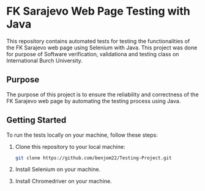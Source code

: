 # FK Sarajevo Web Page Testing with Java

This repository contains automated tests for testing the functionalities of the FK Sarajevo web page using Selenium with Java. 
This project was done for purpose of Software verification, validationa and testing class on International Burch University.

## Purpose

The purpose of this project is to ensure the reliability and correctness of the FK Sarajevo web page by automating the testing process using Java.

## Getting Started

To run the tests locally on your machine, follow these steps:

1. Clone this repository to your local machine:

   ```bash
   git clone https://github.com/benjom22/Testing-Project.git

2. Install Selenium on your machine.

3. Install Chromedriver on your machine.
